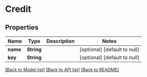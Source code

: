 # Credit

## Properties

| Name     | Type       | Description | Notes                        |
|----------|------------|-------------|------------------------------|
| **name** | **String** |             | [optional] [default to null] |
| **key**  | **String** |             | [optional] [default to null] |

[[Back to Model list]](../../README.md#documentation-for-models) [[Back to API list]](../../README.md#documentation-for-api-endpoints) [[Back to README]](../../README.md)


